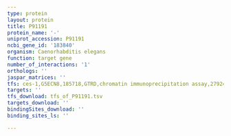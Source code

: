 ```yaml
---
type: protein
layout: protein
title: P91191
protein_name: '-'
uniprot_accession: P91191
ncbi_gene_id: '183840'
organism: Caenorhabditis elegans
function: target gene
number_of_interactions: '1'
orthologs: ''
jaspar_matrices: ''
tfs: ces-1,G5ECN8,185718,GTRD,chromatin immunoprecipitation assay,27924024%5Buid%5D,No
targets: ''
tfs_download: tfs_of_P91191.tsv
targets_download: ''
bindingSites_download: ''
binding_sites_ls: ''

---
```

